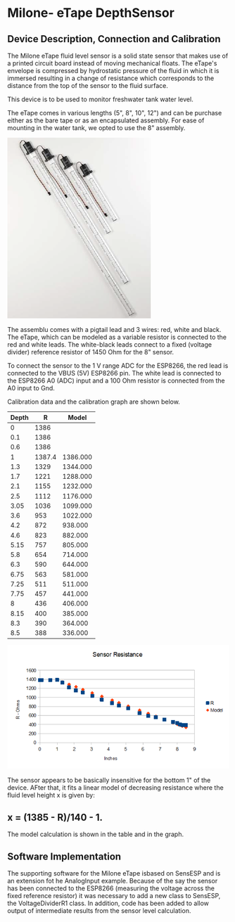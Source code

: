 # Milone- eTape DepthSensor
## Device Description, Connection and Calibration

The Milone eTape fluid level sensor is a solid state sensor that makes use of a printed circuit board instead of moving mechanical floats. 
The eTape's envelope is compressed by hydrostatic pressure of the fluid in which it is immersed resulting in a change of resistance which corresponds
to the distance from the top of the sensor to the fluid surface.

This device is to be used to monitor freshwater tank water level.

The eTape comes in various lengths (5", 8", 10", 12") and can be purchase either as the bare tape or as an encapsulated assembly. For ease of mounting in the water tank, we opted to use the 8" assembly.

![picture 1](images/7995b82be327a4f0c68c28d39f2f509632fecfec94d35a1883801125c3728184.png)  

The assemblu comes with a pigtail lead and 3 wires: red, white and black. The eTape, which can be modeled as a variable resistor is connected to the red and white leads. The white-black leads connect to a fixed (voltage divider) reference resistor of 1450 Ohm for the 8" sensor.

To connect the sensor to the 1 V range ADC for the ESP8266, the red lead is connected to the VBUS (5V) ESP8266 pin. The white lead is connected to the ESP8266 A0 (ADC) input and a 100 Ohm resistor is connected from the A0 input to Gnd. 

Calibration data and the calibration graph are shown below.

| Depth 	| R  	| Model 	|
|-	|-	|-	|
| 0 	| 1386 	|  	|
| 0.1 	| 1386 	|  	|
| 0.6 	| 1386 	|  	|
| 1 	| 1387.4 	| 1386.000 	|
| 1.3 	| 1329 	| 1344.000 	|
| 1.7 	| 1221 	| 1288.000 	|
| 2.1 	| 1155 	| 1232.000 	|
| 2.5 	| 1112 	| 1176.000 	|
| 3.05 	| 1036 	| 1099.000 	|
| 3.6 	| 953 	| 1022.000 	|
| 4.2 	| 872 	| 938.000 	|
| 4.6 	| 823 	| 882.000 	|
| 5.15 	| 757 	| 805.000 	|
| 5.8 	| 654 	| 714.000 	|
| 6.3 	| 590 	| 644.000 	|
| 6.75 	| 563 	| 581.000 	|
| 7.25 	| 511 	| 511.000 	|
| 7.75 	| 457 	| 441.000 	|
| 8 	| 436 	| 406.000 	|
| 8.15 	| 400 	| 385.000 	|
| 8.3 	| 390 	| 364.000 	|
| 8.5 	| 388 	| 336.000 	|


![picture 2](images/Calibration.png)  

The sensor appears to be basically insensitive for the bottom 1" of the device. AFter that, it fits a linear model of decreasing resistance where the 
fluid level height x is given by:

##       x = (1385 - R)/140 - 1.  
        
The model calculation is shown in the table and in the graph. 

## Software Implementation

The supporting software for the Milone eTape isbased on SensESP and is an extension fot he AnalogInput example. Because of the say the sensor has been connected to the ESP8266 
(measuring the voltage across the fixed reference resistor) it was necessary to add a new class to SensESP, the VoltageDividerR1 class. In addition, code has been added to allow output of intermediate results from the sensor level calculation.
